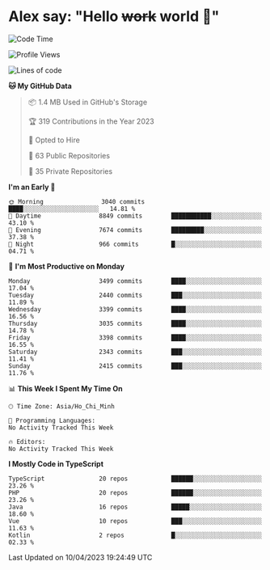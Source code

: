 # Alex say: "Hello ~~work~~ world 🐾"

<!--START_SECTION:waka-->
![Code Time](http://img.shields.io/badge/Code%20Time-839%20hrs%205%20mins-blue)

![Profile Views](http://img.shields.io/badge/Profile%20Views-10-blue)

![Lines of code](https://img.shields.io/badge/From%20Hello%20World%20I%27ve%20Written-41.9%20million%20lines%20of%20code-blue)

**🐱 My GitHub Data** 

> 📦 1.4 MB Used in GitHub's Storage 
 > 
> 🏆 319 Contributions in the Year 2023
 > 
> 💼 Opted to Hire
 > 
> 📜 63 Public Repositories 
 > 
> 🔑 35 Private Repositories 
 > 
**I'm an Early 🐤** 

```text
🌞 Morning                3040 commits        ████░░░░░░░░░░░░░░░░░░░░░   14.81 % 
🌆 Daytime                8849 commits        ███████████░░░░░░░░░░░░░░   43.10 % 
🌃 Evening                7674 commits        █████████░░░░░░░░░░░░░░░░   37.38 % 
🌙 Night                  966 commits         █░░░░░░░░░░░░░░░░░░░░░░░░   04.71 % 
```
📅 **I'm Most Productive on Monday** 

```text
Monday                   3499 commits        ████░░░░░░░░░░░░░░░░░░░░░   17.04 % 
Tuesday                  2440 commits        ███░░░░░░░░░░░░░░░░░░░░░░   11.89 % 
Wednesday                3399 commits        ████░░░░░░░░░░░░░░░░░░░░░   16.56 % 
Thursday                 3035 commits        ████░░░░░░░░░░░░░░░░░░░░░   14.78 % 
Friday                   3398 commits        ████░░░░░░░░░░░░░░░░░░░░░   16.55 % 
Saturday                 2343 commits        ███░░░░░░░░░░░░░░░░░░░░░░   11.41 % 
Sunday                   2415 commits        ███░░░░░░░░░░░░░░░░░░░░░░   11.76 % 
```


📊 **This Week I Spent My Time On** 

```text
🕑︎ Time Zone: Asia/Ho_Chi_Minh

💬 Programming Languages: 
No Activity Tracked This Week

🔥 Editors: 
No Activity Tracked This Week
```

**I Mostly Code in TypeScript** 

```text
TypeScript               20 repos            ██████░░░░░░░░░░░░░░░░░░░   23.26 % 
PHP                      20 repos            ██████░░░░░░░░░░░░░░░░░░░   23.26 % 
Java                     16 repos            █████░░░░░░░░░░░░░░░░░░░░   18.60 % 
Vue                      10 repos            ███░░░░░░░░░░░░░░░░░░░░░░   11.63 % 
Kotlin                   2 repos             █░░░░░░░░░░░░░░░░░░░░░░░░   02.33 % 
```




 Last Updated on 10/04/2023 19:24:49 UTC
<!--END_SECTION:waka-->
